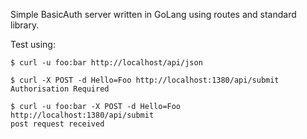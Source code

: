 Simple BasicAuth server written in GoLang using routes and standard library.

Test using:

```
$ curl -u foo:bar http://localhost/api/json

$ curl -X POST -d Hello=Foo http://localhost:1380/api/submit
Authorisation Required

$ curl -u foo:bar -X POST -d Hello=Foo http://localhost:1380/api/submit
post request received

```

